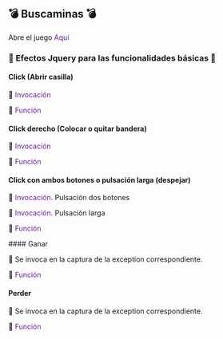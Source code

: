 
:bomb: Buscaminas :bomb:
----
Abre el juego <a href="https://iesgrancapitan-dwec.github.io/Buscaminas-JesusMejiasLeiva"
target="_blank" style="text-decoration:none;color:#6A1B9A">Aquí</a>


 ### :dizzy: Efectos Jquery para las funcionalidades básicas :dizzy:

#### Click (Abrir casilla)

:rocket: <a href="https://github.com/iesgrancapitan-dwec/Buscaminas-JesusMejiasLeiva/blob/master/js/gui.js#L96" style="text-decoration:none;color:#6A1B9A">Invocación</a>

:memo: <a href="https://github.com/iesgrancapitan-dwec/Buscaminas-JesusMejiasLeiva/blob/master/js/gui.js#L282" style="text-decoration:none;color:#6A1B9A">Función</a>


#### Click derecho (Colocar o quitar bandera)

:rocket: <a href="https://github.com/iesgrancapitan-dwec/Buscaminas-JesusMejiasLeiva/blob/master/js/gui.js#L108" style="text-decoration:none;color:#6A1B9A">Invocación</a>


:memo: <a href="https://github.com/iesgrancapitan-dwec/Buscaminas-JesusMejiasLeiva/blob/master/js/gui.js#L316" style="text-decoration:none;color:#6A1B9A">Función</a>

#### Click con ambos botones o pulsación larga (despejar)

:rocket: <a href="https://github.com/iesgrancapitan-dwec/Buscaminas-JesusMejiasLeiva/blob/master/js/gui.js#L111" style="text-decoration:none;color:#6A1B9A">Invocación.</a> Pulsación dos botones

:rocket: <a href="https://github.com/iesgrancapitan-dwec/Buscaminas-JesusMejiasLeiva/blob/master/js/gui.js#L127" style="text-decoration:none;color:#6A1B9A">Invocación.</a> Pulsación larga

:memo: <a href="https://github.com/iesgrancapitan-dwec/Buscaminas-JesusMejiasLeiva/blob/master/js/gui.js#L187" style="text-decoration:none;color:#6A1B9A">Función</a>

#### Ganar

:rocket: Se invoca en la captura de la exception correspondiente.

:memo: <a href="https://github.com/iesgrancapitan-dwec/Buscaminas-JesusMejiasLeiva/blob/master/js/gui.js#L355" style="text-decoration:none;color:#6A1B9A">Función</a>


#### Perder

:rocket: Se invoca en la captura de la exception correspondiente.

:memo: <a href="https://github.com/iesgrancapitan-dwec/Buscaminas-JesusMejiasLeiva/blob/master/js/gui.js#L355" style="text-decoration:none;color:#6A1B9A">Función</a>
